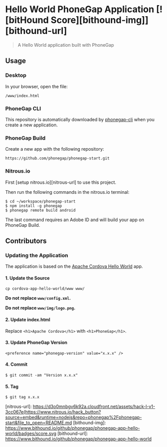 # Hello World PhoneGap Application [![bitHound Score][bithound-img]][bithound-url]

> A Hello World application built with PhoneGap

## Usage

### Desktop

In your browser, open the file:

    /www/index.html

### PhoneGap CLI

This repository is automatically downloaded by [phonegap-cli][phonegap-cli-url]
when you create a new application.

### PhoneGap Build

Create a new app with the following repository:

    https://github.com/phonegap/phonegap-start.git

### Nitrous.io

First [setup nitrous.io][nitrous-url] to use this project.

Then run the following commands in the nitrous.io terminal:

    $ cd ~/workspace/phonegap-start
    $ npm install -g phonegap
    $ phonegap remote build android

The last command requires an Adobe ID and will build your app on PhoneGap Build.

## Contributors

### Updating the Application

The application is based on the [Apache Cordova Hello World][cordova-app] app.

#### 1. Update the Source

    cp cordova-app-hello-world/www www/

__Do not replace `www/config.xml`.__

__Do not replace `www/img/logo.png`.__

#### 2. Update index.html

Replace `<h1>Apache Cordova</h1>` with `<h1>PhoneGap</h1>`.

#### 3. Update PhoneGap Version

    <preference name="phonegap-version" value="x.x.x" />

#### 4. Commit

    $ git commit -am "Version x.x.x"

#### 5. Tag

    $ git tag x.x.x

[phonegap-cli-url]: http://github.com/phonegap/phonegap-cli
[cordova-app]: http://github.com/apache/cordova-app-hello-world
[nitrous-url]: https://d3o0mnbgv6k92a.cloudfront.net/assets/hack-l-v1-3cc067e(https://www.nitrous.io/hack_button?source=embed&runtime=nodejs&repo=phonegap%2Fphonegap-start&file_to_open=README.md
[bithound-img]: https://www.bithound.io/github/phonegap/phonegap-app-hello-world/badges/score.svg
[bithound-url]: https://www.bithound.io/github/phonegap/phonegap-app-hello-world

